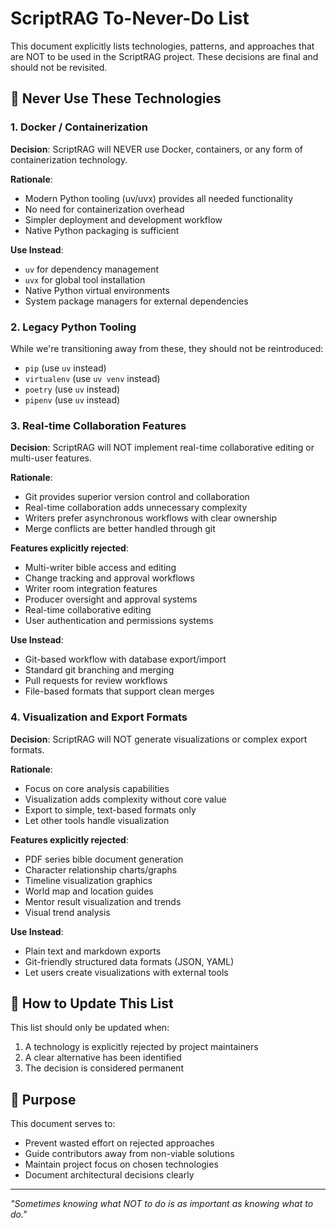 # ScriptRAG To-Never-Do List

This document explicitly lists technologies, patterns, and approaches that are
NOT to be used in the ScriptRAG project. These decisions are final and should
not be revisited.

## 🚫 Never Use These Technologies

### 1. **Docker / Containerization**

**Decision**: ScriptRAG will NEVER use Docker, containers, or any form of
containerization technology.

**Rationale**:

- Modern Python tooling (uv/uvx) provides all needed functionality
- No need for containerization overhead
- Simpler deployment and development workflow
- Native Python packaging is sufficient

**Use Instead**:

- `uv` for dependency management
- `uvx` for global tool installation
- Native Python virtual environments
- System package managers for external dependencies

### 2. **Legacy Python Tooling**

While we're transitioning away from these, they should not be reintroduced:

- `pip` (use `uv` instead)
- `virtualenv` (use `uv venv` instead)
- `poetry` (use `uv` instead)
- `pipenv` (use `uv` instead)

### 3. **Real-time Collaboration Features**

**Decision**: ScriptRAG will NOT implement real-time collaborative editing or
multi-user features.

**Rationale**:

- Git provides superior version control and collaboration
- Real-time collaboration adds unnecessary complexity
- Writers prefer asynchronous workflows with clear ownership
- Merge conflicts are better handled through git

**Features explicitly rejected**:

- Multi-writer bible access and editing
- Change tracking and approval workflows
- Writer room integration features
- Producer oversight and approval systems
- Real-time collaborative editing
- User authentication and permissions systems

**Use Instead**:

- Git-based workflow with database export/import
- Standard git branching and merging
- Pull requests for review workflows
- File-based formats that support clean merges

### 4. **Visualization and Export Formats**

**Decision**: ScriptRAG will NOT generate visualizations or complex export formats.

**Rationale**:

- Focus on core analysis capabilities
- Visualization adds complexity without core value
- Export to simple, text-based formats only
- Let other tools handle visualization

**Features explicitly rejected**:

- PDF series bible document generation
- Character relationship charts/graphs
- Timeline visualization graphics
- World map and location guides
- Mentor result visualization and trends
- Visual trend analysis

**Use Instead**:

- Plain text and markdown exports
- Git-friendly structured data formats (JSON, YAML)
- Let users create visualizations with external tools

## 📝 How to Update This List

This list should only be updated when:

1. A technology is explicitly rejected by project maintainers
2. A clear alternative has been identified
3. The decision is considered permanent

## 🎯 Purpose

This document serves to:

- Prevent wasted effort on rejected approaches
- Guide contributors away from non-viable solutions
- Maintain project focus on chosen technologies
- Document architectural decisions clearly

---

*"Sometimes knowing what NOT to do is as important as knowing what to do."*
